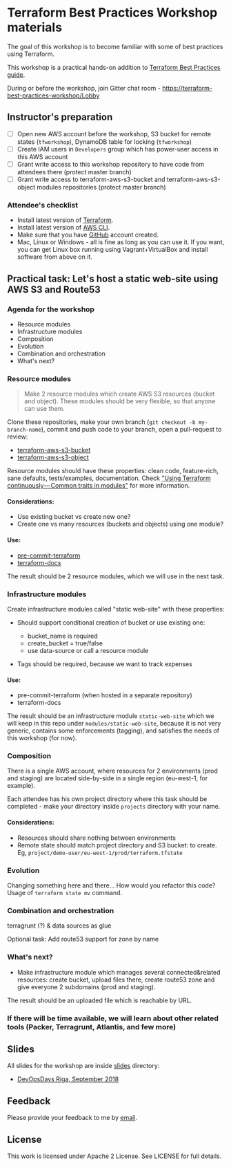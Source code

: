 # Terraform Best Practices Workshop materials

The goal of this workshop is to become familiar with some of best practices using Terraform.

This workshop is a practical hands-on addition to [Terraform Best Practices guide](https://www.terraform-best-practices.com/).

During or before the workshop, join Gitter chat room - [https://terraform-best-practices-workshop/Lobby](https://gitter.im/terraform-best-practices-workshop/Lobby)

## Instructor's preparation

 - [ ] Open new AWS account before the workshop, S3 bucket for remote states (`tfworkshop`), DynamoDB table for locking (`tfworkshop`)
 - [ ] Create IAM users in `Developers` group which has power-user access in this AWS account
 - [ ] Grant write access to this workshop repository to have code from attendees there (protect master branch)
 - [ ] Grant write access to terraform-aws-s3-bucket and terraform-aws-s3-object modules repositories (protect master branch)

### Attendee's checklist

* Install latest version of [Terraform](https://www.terraform.io/intro/getting-started/install.html).
* Install latest version of [AWS CLI](https://docs.aws.amazon.com/cli/latest/userguide/installing.html).
* Make sure that you have [GitHub](https://github.com/) account created.
* Mac, Linux or Windows - all is fine as long as you can use it. If you want, you can get Linux box running using Vagrant+VirtualBox and install software from above on it.

## Practical task: Let's host a static web-site using AWS S3 and Route53

### Agenda for the workshop

* Resource modules
* Infrastructure modules
* Composition
* Evolution
* Combination and orchestration
* What's next?

### Resource modules

> Make 2 resource modules which create AWS S3 resources (bucket and object).
> These modules should be very flexible, so that anyone can use them.

Clone these repositories, make your own branch (`git checkout -b my-branch-name`), commit and push code to your branch, open a pull-request to review:

  * [terraform-aws-s3-bucket](https://github.com/terraform-aws-modules/terraform-aws-s3-bucket)
  * [terraform-aws-s3-object](https://github.com/terraform-aws-modules/terraform-aws-s3-object)

Resource modules should have these properties: clean code, feature-rich, sane defaults, tests/examples, documentation. Check ["Using Terraform continuously — Common traits in modules"](https://medium.com/@anton.babenko/using-terraform-continuously-common-traits-in-modules-8036b71764db) for more information.

#### Considerations:

  * Use existing bucket vs create new one?
  * Create one vs many resources (buckets and objects) using one module?

#### Use:

  * [pre-commit-terraform](https://github.com/antonbabenko/pre-commit-terraform)
  * [terraform-docs](https://github.com/segmentio/terraform-docs)

The result should be 2 resource modules, which we will use in the next task.

### Infrastructure modules

Create infrastructure modules called "static web-site" with these properties:

* Should support conditional creation of bucket or use existing one:

  * bucket_name is required
  * create_bucket = true/false
  * use data-source or call a resource module

* Tags should be required, because we want to track expenses

#### Use:

  * pre-commit-terraform (when hosted in a separate repository)
  * terraform-docs

The result should be an infrastructure module `static-web-site` which we will keep in this repo under `modules/static-web-site`, because it is not very generic, contains some enforcements (tagging), and satisfies the needs of this workshop (for now).

### Composition

There is a single AWS account, where resources for 2 environments (prod and staging) are located side-by-side in a single region (eu-west-1, for example).

Each attendee has his own project directory where this task should be completed - make your directory inside `projects` directory with your name.

#### Considerations:

* Resources should share nothing between environments
* Remote state should match project directory and S3 bucket: to create. Eg, `project/demo-user/eu-west-1/prod/terraform.tfstate`

### Evolution

Changing something here and there... How would you refactor this code?
Usage of `terraform state mv` command.

### Combination and orchestration

terragrunt (?) & data sources as glue

Optional task: Add route53 support for zone by name

### What's next?

* Make infrastructure module which manages several connected&related resources: create bucket, upload files there, create route53 zone and give everyone 2 subdomains (prod and staging).

The result should be an uploaded file which is reachable by URL.

### If there will be time available, we will learn about other related tools (Packer, Terragrunt, Atlantis, and few more)

## Slides

All slides for the workshop are inside [slides](https://github.com/antonbabenko/terraform-best-practices-workshop/tree/master/slides) directory:

  * [DevOpsDays Riga, September 2018](https://github.com/antonbabenko/terraform-best-practices-workshop/blob/master/terraform-workshop-anton-babenko-sep-2018.pdf)

## Feedback

Please provide your feedback to me by [email](mailto:anton@antonbabenko.com).

## License

This work is licensed under Apache 2 License. See LICENSE for full details.

